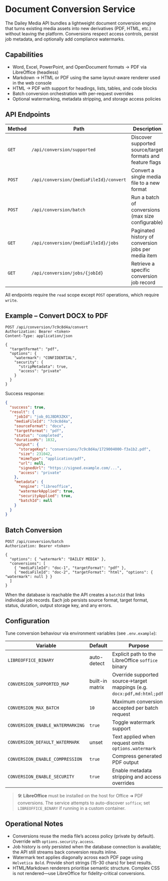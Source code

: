 # Document Conversion Service

The Dailey Media API bundles a lightweight document conversion engine that turns existing media assets into new derivatives (PDF, HTML, etc.) without leaving the platform. Conversions respect access controls, persist job metadata, and optionally add compliance watermarks.

## Capabilities

- Word, Excel, PowerPoint, and OpenDocument formats → PDF via LibreOffice (headless)
- Markdown → HTML or PDF using the same layout-aware renderer used in the web console
- HTML → PDF with support for headings, lists, tables, and code blocks
- Batch conversion orchestration with per-request overrides
- Optional watermarking, metadata stripping, and storage access policies

## API Endpoints

| Method | Path | Description |
| ------ | ---- | ----------- |
| `GET` | `/api/conversion/supported` | Discover supported source/target formats and feature flags |
| `POST` | `/api/conversion/{mediaFileId}/convert` | Convert a single media file to a new format |
| `POST` | `/api/conversion/batch` | Run a batch of conversions (max size configurable) |
| `GET` | `/api/conversion/{mediaFileId}/jobs` | Paginated history of conversion jobs per media item |
| `GET` | `/api/conversion/jobs/{jobId}` | Retrieve a specific conversion job record |

All endpoints require the `read` scope except `POST` operations, which require `write`.

## Example – Convert DOCX to PDF

```http
POST /api/conversion/7c9c8d4a/convert
Authorization: Bearer <token>
Content-Type: application/json

{
  "targetFormat": "pdf",
  "options": {
    "watermark": "CONFIDENTIAL",
    "security": {
      "stripMetadata": true,
      "access": "private"
    }
  }
}
```

Success response:

```json
{
  "success": true,
  "result": {
    "jobId": "job_01JBDR3ZKX",
    "mediaFileId": "7c9c8d4a",
    "sourceFormat": "docx",
    "targetFormat": "pdf",
    "status": "completed",
    "durationMs": 1832,
    "output": {
      "storageKey": "conversions/7c9c8d4a/1729004000-f3a1b2.pdf",
      "size": 231042,
      "mimeType": "application/pdf",
      "url": null,
      "signedUrl": "https://signed.example.com/...",
      "access": "private"
    },
    "metadata": {
      "engine": "libreoffice",
      "watermarkApplied": true,
      "securityApplied": true,
      "batchId": null
    }
  }
}
```

## Batch Conversion

```http
POST /api/conversion/batch
Authorization: Bearer <token>

{
  "options": { "watermark": "DAILEY MEDIA" },
  "conversions": [
    { "mediaFileId": "doc-1", "targetFormat": "pdf" },
    { "mediaFileId": "doc-2", "targetFormat": "html", "options": { "watermark": null } }
  ]
}
```

When the database is reachable the API creates a `batchId` that links individual job records. Each job persists source format, target format, status, duration, output storage key, and any errors.

## Configuration

Tune conversion behaviour via environment variables (see `.env.example`):

| Variable | Default | Purpose |
| -------- | ------- | ------- |
| `LIBREOFFICE_BINARY` | auto-detect | Explicit path to the LibreOffice `soffice` binary |
| `CONVERSION_SUPPORTED_MAP` | built-in matrix | Override supported source→target mappings (e.g. `docx:pdf,md:html;pdf`) |
| `CONVERSION_MAX_BATCH` | `10` | Maximum conversions accepted per batch request |
| `CONVERSION_ENABLE_WATERMARKING` | `true` | Toggle watermark support |
| `CONVERSION_DEFAULT_WATERMARK` | unset | Text applied when request omits `options.watermark` |
| `CONVERSION_ENABLE_COMPRESSION` | `true` | Compress generated PDF output |
| `CONVERSION_ENABLE_SECURITY` | `true` | Enable metadata stripping and access overrides |

> 🛠 **LibreOffice** must be installed on the host for Office ➜ PDF conversions. The service attempts to auto-discover `soffice`; set `LIBREOFFICE_BINARY` if running in a custom container.

## Operational Notes

- Conversions reuse the media file’s access policy (private by default). Override with `options.security.access`.
- Job history is only persisted when the database connection is available; the API still streams back conversion results inline.
- Watermark text applies diagonally across each PDF page using `Helvetica Bold`. Provide short strings (15–30 chars) for best results.
- HTML/Markdown renderers prioritise semantic structure. Complex CSS is not rendered—use LibreOffice for fidelity-critical conversions.
